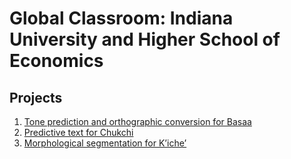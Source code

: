 # Global Classroom: Indiana University and Higher School of Economics

## Projects

1. [Tone prediction and orthographic conversion for Basaa](basaa/)
2. [Predictive text for Chukchi](chukchi/)
3. [Morphological segmentation for Kʼicheʼ](kʼicheʼ/)
